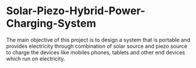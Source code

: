 # Solar-Piezo-Hybrid-Power-Charging-System
The main objective of this project is to design a system that is portable and provides electricity through combination of
solar source and piezo source to charge the devices like mobiles phones, tablets and other end devices which run on
electricity.
